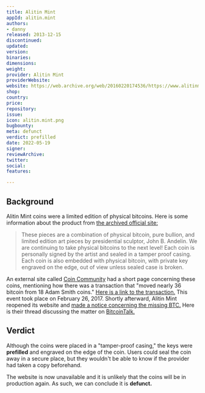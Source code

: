 ```yaml
---
title: Alitin Mint
appId: alitin.mint
authors:
- danny
released: 2013-12-15
discontinued: 
updated: 
version: 
binaries: 
dimensions: 
weight: 
provider: Alitin Mint
providerWebsite: 
website: https://web.archive.org/web/20160220174536/https://www.alitinmint.com/
shop: 
country: 
price: 
repository: 
issue: 
icon: alitin.mint.png
bugbounty: 
meta: defunct
verdict: prefilled
date: 2022-05-19
signer: 
reviewArchive: 
twitter: 
social: 
features: 

---
```


## Background

Alitin Mint coins were a limited edition of physical bitcoins. Here is some information about the product from [the archived official site:](https://web.archive.org/web/20160220174536/https://www.alitinmint.com/)

> These pieces are a combination of physical bitcoin, pure bullion, and limited edition art pieces by presidential sculptor, John B. Andelin. We are continuing to take physical bitcoins to the next level! Each coin is personally signed by the artist and sealed in a tamper proof casing. Each coin is also embedded with physical bitcoin, with private key engraved on the edge, out of view unless sealed case is broken.

An external site called [Coin Community](https://wiki.coin.community/Alitin_Mint) had a short page concerning these coins, mentioning how there was a transaction that "moved nearly 36 bitcoin from 18 Adam Smith coins." [Here is a link to the transaction.](https://www.blockchain.com/btc/tx/71c46a6af0ff85f770f449bc2d2ee1aaa796fafbec4ad138f8fd06c3289011e2) This event took place on February 26, 2017. Shortly afterward, Alitin Mint reopened its website and [made a notice concerning the missing BTC.](https://web.archive.org/web/20170326152145/http://www.alitinmint.com/) Here is their thread discussing the matter on [BitcoinTalk.](https://bitcointalk.org/index.php?topic=1815933.0)

## Verdict

Although the coins were placed in a "tamper-proof casing," the keys were **prefilled** and engraved on the edge of the coin. Users could seal the coin away in a secure place, but they wouldn't be able to know if the provider had taken a copy beforehand.

The website is now unavailable and it is unlikely that the coins will be in production again. As such, we can conclude it is **defunct.**
